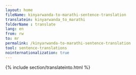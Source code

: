 ```yaml
---
layout: home
fileName: kinyarwanda-to-marathi-sentence-translation
translatein: kinyarwanda_to_marathi
folderName : translate
lang: en
from: rw
to: mr
permalink: /kinyarwanda-to-marathi-sentence-translation
tool: sentence-translations
nointernationalization: true
---
```

{% include section/translateinto.html %}

